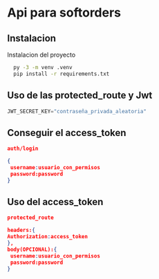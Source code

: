 
# Api para softorders




## Instalacion

Instalacion del proyecto

```bash
  py -3 -m venv .venv
  pip install -r requirements.txt
```
    
## Uso de las protected_route y Jwt

```Python
JWT_SECRET_KEY="contraseña_privada_aleatoria"
```
## Conseguir el access_token
```Json
auth/login

{
 username:usuario_con_permisos
 password:password
}
```

## Uso del access_token
```Json
protected_route

headers:{
Authorization:access_token
},
body(OPCIONAL):{
 username:usuario_con_permisos
 password:password
}
